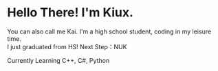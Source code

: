<h1 align="left">Hello There! I'm Kiux.</h1>
You can also call me Kai. I'm a high school student, coding in my leisure time. </br>
I just graduated from HS! Next Step：NUK

Currently Learning C++, C#, Python
